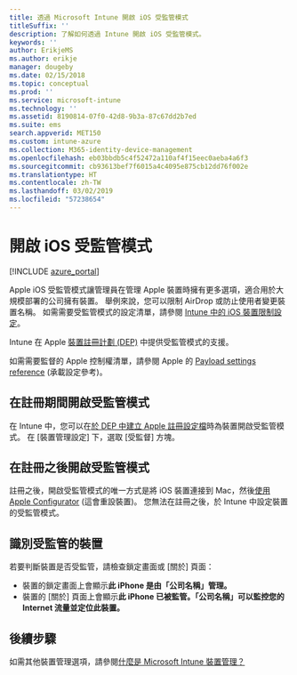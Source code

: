 ```yaml
---
title: 透過 Microsoft Intune 開啟 iOS 受監管模式
titleSuffix: ''
description: 了解如何透過 Intune 開啟 iOS 受監管模式。
keywords: ''
author: ErikjeMS
ms.author: erikje
manager: dougeby
ms.date: 02/15/2018
ms.topic: conceptual
ms.prod: ''
ms.service: microsoft-intune
ms.technology: ''
ms.assetid: 8190814-07f0-42d8-9b3a-87c67dd2b7ed
ms.suite: ems
search.appverid: MET150
ms.custom: intune-azure
ms.collection: M365-identity-device-management
ms.openlocfilehash: eb03bbdb5c4f52472a110af4f15eec0aeba4a6f3
ms.sourcegitcommit: cb93613bef7f6015a4c4095e875cb12dd76f002e
ms.translationtype: HT
ms.contentlocale: zh-TW
ms.lasthandoff: 03/02/2019
ms.locfileid: "57238654"
---
```

# <a name="turn-on-ios-supervised-mode"></a>開啟 iOS 受監管模式


[!INCLUDE [azure_portal](./includes/azure_portal.md)]

Apple iOS 受監管模式讓管理員在管理 Apple 裝置時擁有更多選項，適合用於大規模部署的公司擁有裝置。 舉例來說，您可以限制 AirDrop 或防止使用者變更裝置名稱。 如需需要受監管模式的設定清單，請參閱 [Intune 中的 iOS 裝置限制設定](device-restrictions-ios.md)。

Intune 在 Apple [裝置註冊計劃 (DEP)](device-enrollment-program-enroll-ios.md) 中提供受監管模式的支援。

如需需要監督的 Apple 控制權清單，請參閱 Apple 的 [Payload settings reference](http://help.apple.com/configurator/mac/2.4/#/cad5370d089) (承載設定參考)。

## <a name="turn-on-supervised-mode-during-enrollment"></a>在註冊期間開啟受監管模式

在 Intune 中，您可以在[於 DEP 中建立 Apple 註冊設定檔](https://docs.microsoft.com/intune/device-enrollment-program-enroll-ios#create-an-apple-enrollment-profile)時為裝置開啟受監管模式。 在 [裝置管理設定] 下，選取 [受監督] 方塊。

## <a name="turn-on-supervised-mode-after-enrollment"></a>在註冊之後開啟受監管模式

註冊之後，開啟受監管模式的唯一方式是將 iOS 裝置連接到 Mac，然後[使用 Apple Configurator](apple-configurator-enroll-ios.md) (這會重設裝置)。 您無法在註冊之後，於 Intune 中設定裝置的受監管模式。

## <a name="identify-a-supervised-device"></a>識別受監管的裝置

若要判斷裝置是否受監管，請檢查鎖定畫面或 [關於] 頁面：
- 裝置的鎖定畫面上會顯示**此 iPhone 是由「公司名稱」管理。**
- 裝置的 [關於] 頁面上會顯示**此 iPhone 已被監管。「公司名稱」可以監控您的 Internet 流量並定位此裝置。**

## <a name="next-steps"></a>後續步驟

如需其他裝置管理選項，請參閱[什麼是 Microsoft Intune 裝置管理？](device-management.md)
